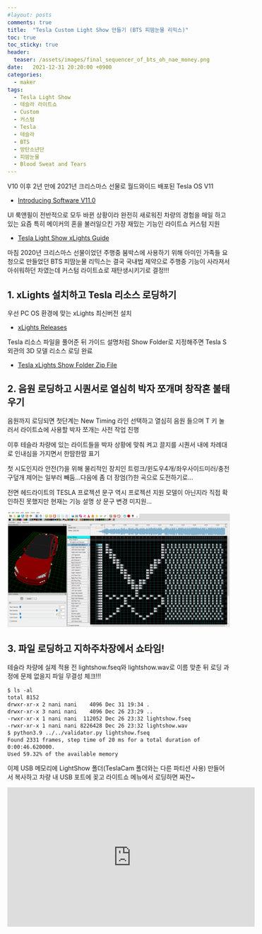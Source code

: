 ```yaml
---
#layout: posts
comments: true
title:  "Tesla Custom Light Show 만들기 (BTS 피땀눈물 리믹스)"
toc: true
toc_sticky: true
header:
  teaser: /assets/images/final_sequencer_of_bts_oh_nae_money.png
date:   2021-12-31 20:20:00 +0900
categories:
  - maker
tags:
  - Tesla Light Show
  - 테슬라 라이트쇼
  - Custom
  - 커스텀
  - Tesla
  - 테슬라
  - BTS
  - 방탄소년단
  - 피땀눈물
  - Blood Sweat and Tears
---
```

V10 이후 2년 만에 2021년 크리스마스 선물로 월드와이드 배포된 Tesla OS V11

- [Introducing Software V11.0](https://www.tesla.com/blog/introducing-software-v11-0)

UI 룩앤필이 전반적으로 모두 바뀐 상황이라 완전히 새로워진 차량의 경험을 매일 하고 있는 요즘 특히 메이커의 혼을 불러일으킨 가장 재밌는 기능인 라이트쇼 커스텀 지원

- [Tesla Light Show xLights Guide](https://github.com/teslamotors/light-show)

마침 2020년 크리스마스 선물이었던 주행중 붐박스에 사용하기 위해 아미인 가족들 요청으로 만들었던 BTS 피땀눈물 리믹스는 결국 국내법 제약으로 주행중 기능이 사라져서 아쉬워하던 차였는데 커스텀 라이트쇼로 재탄생시키기로 결정!!!

## 1. xLights 설치하고 Tesla 리소스 로딩하기

우선 PC OS 환경에 맞는 xLights 최신버전 설치

- [xLights Releases](https://xlights.org/releases/)

Tesla 리소스 파일을 풀어준 뒤 가이드 설명처럼 Show Folder로 지정해주면 Tesla S 외관의 3D 모델 리소스 로딩 완료

- [Tesla xLights Show Folder Zip File](https://github.com/teslamotors/light-show/blob/master/xlights/tesla_xlights_show_folder.zip?raw=true)

## 2. 음원 로딩하고 시퀀서로 열심히 박자 쪼개며 창작혼 불태우기

음원까지 로딩되면 첫단계는 New Timing 라인 선택하고 열심히 음원 들으며 T 키 눌러서 라이트쇼에 사용할 박자 쪼개는 사전 작업 진행 

이후 테슬라 차량에 있는 라이트들을 박자 상황에 맞춰 켜고 끌지를 시퀀서 내에 차례대로 인내심을 가지면서 한땀한땀 표기

첫 시도인지라 안전(?)을 위해 물리적인 장치인 트렁크/윈도우4개/좌우사이드미러/충전구덮개 제어는 일부러 빼둠...다음에 좀 더 장엄(?)한 곡으로 도전하기로...

전면 헤드라이트의 TESLA 프로젝션 문구 역시 프로젝션 지원 모델이 아닌지라 직접 확인하진 못했지만 현재는 기능 설명 상 문구 변경 미지원...

![Final Sequencer of BTS Oh Nae Money](/assets/images/final_sequencer_of_bts_oh_nae_money.png)

## 3. 파일 로딩하고 지하주차장에서 쇼타임!

테슬라 차량에 실제 적용 전 lightshow.fseq와 lightshow.wav로 이름 맞춘 뒤 로딩 과정에 문제 없을지 파일 무결성 체크!!!

```shell
$ ls -al
total 8152
drwxr-xr-x 2 nani nani    4096 Dec 31 19:34 .
drwxr-xr-x 3 nani nani    4096 Dec 26 23:29 ..
-rwxr-xr-x 1 nani nani  112052 Dec 26 23:32 lightshow.fseq
-rwxr-xr-x 1 nani nani 8226428 Dec 26 23:32 lightshow.wav
$ python3.9 ../../validator.py lightshow.fseq
Found 2331 frames, step time of 20 ms for a total duration of 0:00:46.620000.
Used 59.32% of the available memory
```

이제 USB 메모리에 LightShow 폴더(TeslaCam 폴더와는 다른 파티션 사용) 만들어서 복사하고 차량 내 USB 포트에 꽂고 라이트쇼 메뉴에서 로딩하면 짜잔~

<iframe width="560" height="315" src="https://www.youtube-nocookie.com/embed/121ZwuLArdM" frameborder="0" allow="autoplay; encrypted-media" allowfullscreen></iframe>

